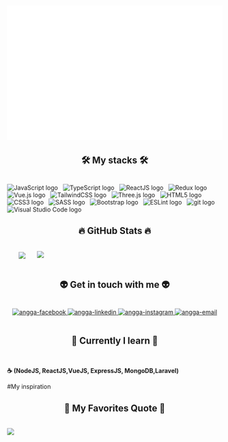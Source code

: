 <a href="#" target="_blank">
  <img src="images/angga.svg" width="1200" alt="" />
</a>

<h2 align="center">🛠 My stacks 🛠</h2>
<br>
<!-- https://simpleicons.org/ -->
<span><img src="https://img.shields.io/badge/JavaScript-282C34?logo=javascript&logoColor=F7DF1E" alt="JavaScript logo" title="JavaScript" height="25" /></span>
&nbsp;
<span><img src="https://img.shields.io/badge/TypeScript-282C34?logo=typescript&logoColor=3178C6" alt="TypeScript logo" title="TypeScript" height="25" /></span>
&nbsp;
<span><img src="https://img.shields.io/badge/ReactJS-282C34?logo=react&logoColor=61DAFB" alt="ReactJS logo" title="ReactJS" height="25" /></span>
&nbsp;
<span><img src="https://img.shields.io/badge/q-282C34?logo=redux&logoColor=764ABC" alt="Redux logo" title="Redux" height="25" /></span>
&nbsp;
<span><img src="https://img.shields.io/badge/Vue.js-282C34?logo=vue.js&logoColor=4FC08D" alt="Vue.js logo" title="Vue.js" height="25" /></span>
&nbsp;
<span><img src="https://img.shields.io/badge/Tailwind%20CSS-282C34?logo=tailwind-css&logoColor=38B2AC" alt="TailwindCSS logo" title="TailwindCSS" height="25" /></span>
&nbsp;
<span><img src="https://img.shields.io/badge/Three.js-282C34?logo=three.js&logoColor=FFFFFF" alt="Three.js logo" title="Three.js" height="25" /></span>
&nbsp;
<span><img src="https://img.shields.io/badge/HTML5-282C34?logo=html5&logoColor=E34F26" alt="HTML5 logo" title="HTML5" height="25" /></span>
&nbsp;
<span><img src="https://img.shields.io/badge/CSS3-282C34?logo=css3&logoColor=1572B6" alt="CSS3 logo" title="CSS3" height="25" /></span>
&nbsp;
<span><img src="https://img.shields.io/badge/Sass-282C34?logo=sass&logoColor=CC6699" alt="SASS logo" title="SASS" height="25" /></span>
&nbsp;
<span><img src="https://img.shields.io/badge/Bootstrap-282C34?logo=bootstrap&logoColor=7952B3" alt="Bootstrap logo" title="Bootstrap" height="25" /></span>
&nbsp;
<span><img src="https://img.shields.io/badge/ESLint-282C34?logo=eslint&logoColor=4B32C3" alt="ESLint logo" title="ESLint" height="25" /></span>
&nbsp;
<span><img src="https://img.shields.io/badge/git-282C34?logo=git&logoColor=F05032" alt="git logo" title="git" height="25" /></span>
&nbsp;
<span><img src="https://img.shields.io/badge/VS%20Code-282C34?logo=visual-studio-code&logoColor=007ACC" alt="Visual Studio Code logo" title="Visual Studio Code" height="25" /></span>
&nbsp;


<br>
<h2 align="center">🔥 GitHub Stats 🔥</h2>
<br>
<div align=center>
  <a href="#" title="EurusK">
    <img width="315" align="center" src="https://github-readme-stats.vercel.app/api/top-langs/?username=clauze1437&hide=c%23,powershell,Mathematica,Ruby,Objective-C,Objective-C%2b%2b,Cuda&title_color=61dafb&text_color=ffffff&icon_color=61dafb&bg_color=20232a&langs_count=8&layout=compact&border_color=61dafb&hide_border=true" />
  </a>
  <a href="#" title="EurusK">
    <img align="right" width="434" src="https://github-readme-stats.vercel.app/api?username=clauze1437&show_icons=true&theme=react&border_color=61dafb&hide_border=true" />
  </a>
</div>

<br>
<h2 align="center">👽 Get in touch with me 👽</h2>
<br>
<!-- https://icons8.com -->
<div align="center">
  <a href="https://www.facebook.com/anggafgh" target="blank">
    <img src="https://img.icons8.com/bubbles/100/000000/facebook-new.png" alt="angga-facebook" />
  </a>
  <a href="https://www.linkedin.com/in/eurusk/" target="blank">
    <img src="https://img.icons8.com/bubbles/100/000000/linkedin.png" alt="angga-linkedin" />
  </a>
  <a href="https://www.instagram.com/angga.kusumaa/" target="blank">
    <img src="https://img.icons8.com/bubbles/100/000000/instagram.png" alt="angga-instagram" />
  </a>
  <a href="mailto:manggakusuma810@gmail.com" target="top">
    <img src="https://img.icons8.com/bubbles/100/000000/apple-mail.png" alt="angga-email" />
  </a>
</div>

<br>

<h2 align="center">📖 Currently I learn 📖</h2>
<br>
<p>
    <strong>☕  (NodeJS, ReactJS,VueJS, ExpressJS, MongoDB,Laravel)</strong>
  </a>


#My inspiration
<br>
<h2 align="center">📑 My Favorites Quote 📑</h2>
<br>
<a href="#" target="_blank">
  <img src="https://2.bp.blogspot.com/-NTO0R9Kfry4/W1IOuUDf3pI/AAAAAAAAHOE/Ww1guF_sQ_IIoe_mdY-NbJ5dMUobgpQsQCLcBGAs/s1600/Quote-37.png" />
</a>

